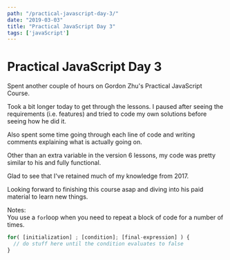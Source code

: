 ```yaml
---
path: "/practical-javascript-day-3/"
date: "2019-03-03"
title: "Practical JavaScript Day 3"
tags: ['javaScript']
---
```


# Practical JavaScript Day 3

Spent another couple of hours on Gordon Zhu's Practical JavaScript Course.

Took a bit longer today to get through the lessons. I paused after seeing the requirements (i.e. features) and tried to code my own solutions before seeing how he did it.

Also spent some time going through each line of code and writing comments explaining what is actually going on.

Other than an extra variable in the version 6 lessons, my code was pretty similar to his and fully functional.

Glad to see that I've retained much of my knowledge from 2017.

Looking forward to finishing this course asap and diving into his paid material to learn new things.

Notes:  
You use a `for`loop when you need to repeat a block of code for a number of times.

```javascript
for( [initialization] ; [condition]; [final-expression] ) {
  // do stuff here until the condition evaluates to false 
}
```
